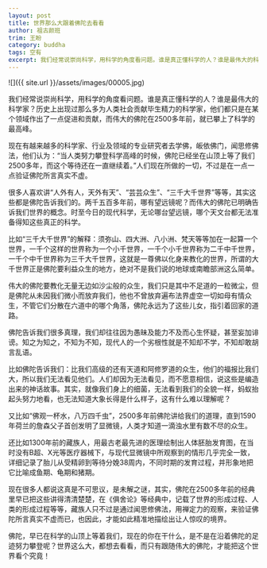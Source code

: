 ```yaml
---
layout: post
title: 世界那么大跟着佛陀去看看
author: 祖古颜班
trim: 王盼
category: buddha
tags: 空有
excerpt: 我们经常说崇尚科学，用科学的角度看问题。谁是真正懂科学的人？谁是最伟大的科学家？历史上出现过那么多为人类社会贡献毕生精力的科学家，他们都只是在某个领域作出了一点促进和贡献，而伟大的佛陀在2500多年前，就已攀上了科学的最高峰。
---
```


![]({{ site.url }}/assets/images/00005.jpg)

我们经常说崇尚科学，用科学的角度看问题。谁是真正懂科学的人？谁是最伟大的科学家？历史上出现过那么多为人类社会贡献毕生精力的科学家，他们都只是在某个领域作出了一点促进和贡献，而伟大的佛陀在2500多年前，就已攀上了科学的最高峰。

现在有越来越多的科学家、行业及领域的专业研究者去学佛，皈依佛门，闻思修佛法，他们认为：“当人类努力攀登科学高峰的时候，佛陀已经坐在山顶上等了我们2500多年，而这个等待还在一直继续着。”人们现在所做的一切，不过是在一点一点验证佛陀所言真实不虚。

很多人喜欢讲“人外有人，天外有天”、“芸芸众生”、“三千大千世界”等等，其实这些都是佛陀告诉我们的。两千五百多年前，哪有望远镜呢？而伟大的佛陀已明确告诉我们世界的概念。时至今日的现代科学，无论哪台望远镜，哪个天文台都无法准备得知这些真正的科学。

比如“三千大千世界”的解释：须弥山、四大洲、八小洲、梵天等等加在一起算一个世界，一千个这样的世界称为一个小千世界，一千个小千世界称为二千中千世界，一千个中千世界称为三千大千世界，这就是一尊佛以化身来教化的世界，所谓的大千世界正是佛陀要利益众生的地方，绝对不是我们说的地球或南瞻部洲这么简单。

伟大的佛陀要教化无量无边如沙尘般的众生，我们只是其中不足道的一粒微尘，但是佛陀从未因我们微小而放弃我们，他也不曾放弃遍布法界虚空一切如母有情众生，不管它们分散在六道中的哪个角落，佛陀永远为了这些儿女，指引着回家的道路。

佛陀告诉我们很多真理，我们却往往因为愚昧及能力不及而心生怀疑，甚至妄加诽谤。知之为知之，不知为不知，现代人的一个劣根性就是不知却不学，不知却敢胡言乱语。

比如佛陀告诉我们：比我们高级的还有天道和阿修罗道的众生，他们的福报比我们大，所以我们无法看见他们。人们却因为无法看见，而不愿意相信，说这些是编造出来的神话故事。其实，就像我们身上的细菌，无法看到我们的全貌一样，蚂蚁抬起头努力地看，也无法知道大象长得是什么样子，这有什么难以理解呢？

又比如“佛观一杯水，八万四千虫”，2500多年前佛陀讲给我们的道理，直到1590年荷兰的詹森父子首创发明了显微镜，人类才知道一滴浊水里有数不尽的众生。

还比如1300年前的藏族人，用最古老最先进的医理绘制出人体胚胎发育图，在当时没有B超、X光等医疗器械下，与现代显微镜中所观察到的情形几乎完全一致，详细记录了胎儿从受精卵到等待分娩38周内，不同时期的发育过程，并形象地把它比喻成鱼期、龟期和猪期。

现在很多人都说这真是不可思议，是未解之谜，其实，佛陀在2500多年前的经典里早已把这些讲得清清楚楚，在《俱舍论》等经典中，记载了世界的形成过程、人类的形成过程等等，藏族人只不过是通过闻思修佛法，用禅定力的观察，来验证佛陀所言真实不虚而已，也因此，才能如此精准地描绘出让人惊叹的境界。

佛陀，早已在科学的山顶上等着我们，现在的你在干什么，是不是在沿着佛陀的足迹努力攀登呢？世界这么大，都想去看看，而只有跟随伟大的佛陀，才能把这个世界看个究竟！
